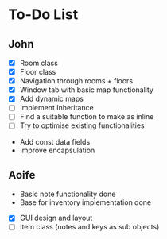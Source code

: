 # To-Do List
## John
- [X] Room class
- [X] Floor class
- [X] Navigation through rooms + floors
- [X] Window tab with basic map functionality
- [X] Add dynamic maps
- [ ] Implement Inheritance
- [ ] Find a suitable function to make as inline
- [ ] Try to optimise existing functionalities
- Add const data fields 
- Improve encapsulation
## Aoife
 - Basic note functionality done
- Base for inventory implementation done
- [X] GUI design and layout
- [ ] item class (notes and keys as sub objects)
